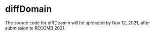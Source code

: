 # diffDomain

The source code for diffDoamin will be uploaded by Nov 12, 2021, after submission to RECOMB 2021.
